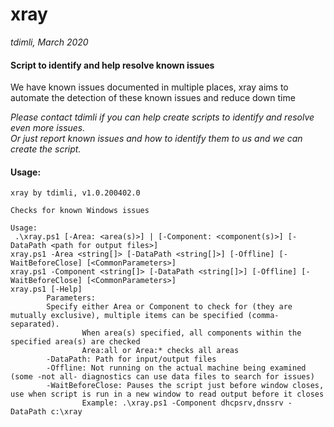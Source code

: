 # xray 
*tdimli, March 2020*

#### Script to identify and help resolve known issues

We have known issues documented in multiple places, xray aims to automate the detection of these known issues and reduce down time

*Please contact tdimli if you can help create scripts to identify and resolve even more issues.  
Or just report known issues and how to identify them to us and we can create the script.*

#### Usage:
```
xray by tdimli, v1.0.200402.0

Checks for known Windows issues

Usage:
 .\xray.ps1 [-Area: <area(s)>] | [-Component: <component(s)>] [-DataPath <path for output files>]
xray.ps1 -Area <string[]> [-DataPath <string[]>] [-Offline] [-WaitBeforeClose] [<CommonParameters>]
xray.ps1 -Component <string[]> [-DataPath <string[]>] [-Offline] [-WaitBeforeClose] [<CommonParameters>]
xray.ps1 [-Help]
        Parameters:
        Specify either Area or Component to check for (they are mutually exclusive), multiple items can be specified (comma-separated).
                When area(s) specified, all components within the specified area(s) are checked
                Area:all or Area:* checks all areas
        -DataPath: Path for input/output files
        -Offline: Not running on the actual machine being examined (some -not all- diagnostics can use data files to search for issues)
        -WaitBeforeClose: Pauses the script just before window closes, use when script is run in a new window to read output before it closes
                Example: .\xray.ps1 -Component dhcpsrv,dnssrv -DataPath c:\xray

```
